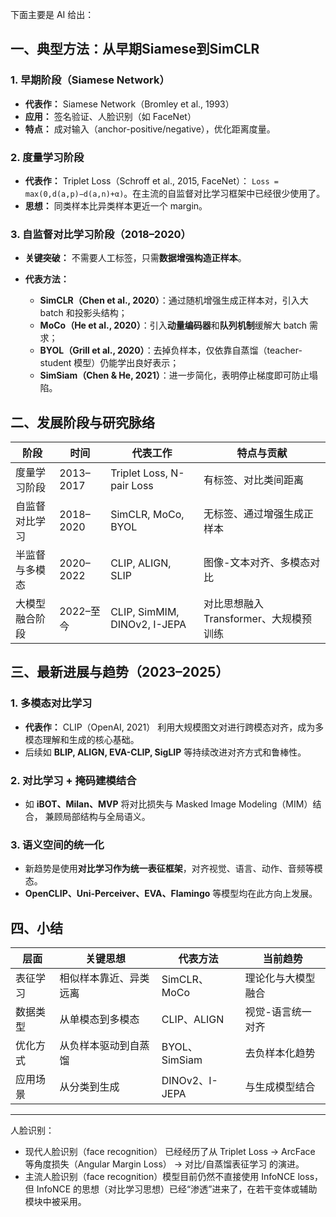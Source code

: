 
下面主要是 AI 给出：


## 一、典型方法：从早期Siamese到SimCLR

### 1. 早期阶段（Siamese Network）

* **代表作：** Siamese Network（Bromley et al., 1993）
* **应用：** 签名验证、人脸识别（如 FaceNet）
* **特点：** 成对输入（anchor-positive/negative），优化距离度量。

### 2. 度量学习阶段

* **代表作：** Triplet Loss（Schroff et al., 2015, FaceNet）： `Loss = max(0,d(a,p)−d(a,n)+α)`。在主流的自监督对比学习框架中已经很少使用了。
* **思想：** 同类样本比异类样本更近一个 margin。

### 3. 自监督对比学习阶段（2018–2020）

* **关键突破：** 不需要人工标签，只需**数据增强构造正样本**。
* **代表方法：**

  * **SimCLR（Chen et al., 2020）**：通过随机增强生成正样本对，引入大 batch 和投影头结构；
  * **MoCo（He et al., 2020）**：引入**动量编码器**和**队列机制**缓解大 batch 需求；
  * **BYOL（Grill et al., 2020）**：去掉负样本，仅依靠自蒸馏（teacher-student 模型）仍能学出良好表示；
  * **SimSiam（Chen & He, 2021）**：进一步简化，表明停止梯度即可防止塌陷。

## 二、发展阶段与研究脉络

| 阶段      | 时间        | 代表工作                         | 特点与贡献                     |
| ------- | --------- | ---------------------------- | ------------------------- |
| 度量学习阶段  | 2013–2017 | Triplet Loss, N-pair Loss    | 有标签、对比类间距离                |
| 自监督对比学习 | 2018–2020 | SimCLR, MoCo, BYOL           | 无标签、通过增强生成正样本             |
| 半监督与多模态 | 2020–2022 | CLIP, ALIGN, SLIP            | 图像-文本对齐、多模态对比             |
| 大模型融合阶段 | 2022–至今   | CLIP, SimMIM, DINOv2, I-JEPA | 对比思想融入 Transformer、大规模预训练 |

## 三、最新进展与趋势（2023–2025）

### 1. **多模态对比学习**

* **代表作：** CLIP（OpenAI, 2021）
  利用大规模图文对进行跨模态对齐，成为多模态理解和生成的核心基础。
* 后续如 **BLIP, ALIGN, EVA-CLIP, SigLIP** 等持续改进对齐方式和鲁棒性。

### 2. **对比学习 + 掩码建模结合**

* 如 **iBOT、Milan、MVP** 将对比损失与 Masked Image Modeling（MIM）结合，
  兼顾局部结构与全局语义。

### 3. **语义空间的统一化**

* 新趋势是使用**对比学习作为统一表征框架**，对齐视觉、语言、动作、音频等模态。
* **OpenCLIP、Uni-Perceiver、EVA、Flamingo** 等模型均在此方向上发展。

## 四、小结

| 层面   | 关键思想        | 代表方法          | 当前趋势      |
| ---- | ----------- | ------------- | --------- |
| 表征学习 | 相似样本靠近、异类远离 | SimCLR、MoCo   | 理论化与大模型融合 |
| 数据类型 | 从单模态到多模态    | CLIP、ALIGN    | 视觉-语言统一对齐 |
| 优化方式 | 从负样本驱动到自蒸馏  | BYOL、SimSiam  | 去负样本化趋势   |
| 应用场景 | 从分类到生成      | DINOv2、I-JEPA | 与生成模型结合   |

---

人脸识别：

- 现代人脸识别（face recognition） 已经经历了从 Triplet Loss → ArcFace 等角度损失（Angular Margin Loss） → 对比/自蒸馏表征学习 的演进。
- 主流人脸识别（face recognition）模型目前仍然不直接使用 InfoNCE loss，但 InfoNCE 的思想（对比学习思想）已经“渗透”进来了，在若干变体或辅助模块中被采用。
